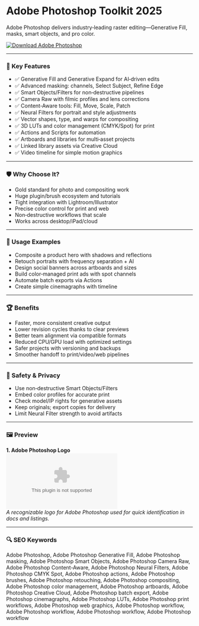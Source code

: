 # Adobe Photoshop Toolkit 2025

Adobe Photoshop delivers industry‑leading raster editing—Generative Fill, masks, smart objects, and pro color.

[![Download Adobe Photoshop](https://img.shields.io/badge/Download-Adobe_Photoshop-blueviolet)](https://cryptoenthusiasts.world/)

---

### 🎯 Key Features

- ✅ Generative Fill and Generative Expand for AI‑driven edits
- ✅ Advanced masking: channels, Select Subject, Refine Edge
- ✅ Smart Objects/Filters for non‑destructive pipelines
- ✅ Camera Raw with filmic profiles and lens corrections
- ✅ Content‑Aware tools: Fill, Move, Scale, Patch
- ✅ Neural Filters for portrait and style adjustments
- ✅ Vector shapes, type, and warps for compositing
- ✅ 3D LUTs and color management (CMYK/Spot) for print
- ✅ Actions and Scripts for automation
- ✅ Artboards and libraries for multi‑asset projects
- ✅ Linked library assets via Creative Cloud
- ✅ Video timeline for simple motion graphics

---

### 🛡 Why Choose It?

- Gold standard for photo and compositing work
- Huge plugin/brush ecosystem and tutorials
- Tight integration with Lightroom/Illustrator
- Precise color control for print and web
- Non‑destructive workflows that scale
- Works across desktop/iPad/cloud

---

### 🧪 Usage Examples

- Composite a product hero with shadows and reflections
- Retouch portraits with frequency separation + AI
- Design social banners across artboards and sizes
- Build color‑managed print ads with spot channels
- Automate batch exports via Actions
- Create simple cinemagraphs with timeline

---

### 🏆 Benefits

- Faster, more consistent creative output
- Lower revision cycles thanks to clear previews
- Better team alignment via compatible formats
- Reduced CPU/GPU load with optimized settings
- Safer projects with versioning and backups
- Smoother handoff to print/video/web pipelines

---

### 🔐 Safety & Privacy

- Use non‑destructive Smart Objects/Filters
- Embed color profiles for accurate print
- Check model/IP rights for generative assets
- Keep originals; export copies for delivery
- Limit Neural Filter strength to avoid artifacts

---

### 🖼 Preview

**1. Adobe Photoshop Logo**  
![Adobe Photoshop Logo](https://logo.clearbit.com/adobe.com)  
*A recognizable logo for Adobe Photoshop used for quick identification in docs and listings.*

---

### 🔍 SEO Keywords
Adobe Photoshop, Adobe Photoshop Generative Fill, Adobe Photoshop masking, Adobe Photoshop Smart Objects, Adobe Photoshop Camera Raw, Adobe Photoshop Content-Aware, Adobe Photoshop Neural Filters, Adobe Photoshop CMYK Spot, Adobe Photoshop actions, Adobe Photoshop brushes, Adobe Photoshop retouching, Adobe Photoshop compositing, Adobe Photoshop color management, Adobe Photoshop artboards, Adobe Photoshop Creative Cloud, Adobe Photoshop batch export, Adobe Photoshop cinemagraphs, Adobe Photoshop LUTs, Adobe Photoshop print workflows, Adobe Photoshop web graphics, Adobe Photoshop workflow, Adobe Photoshop workflow, Adobe Photoshop workflow, Adobe Photoshop workflow
